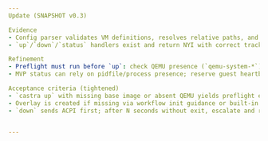 ```yaml
---
Update (SNAPSHOT v0.3)

Evidence
- Config parser validates VM definitions, resolves relative paths, and exposes warnings; `ports` command can surface conflicts ahead of runtime.
- `up`/`down`/`status` handlers exist and return NYI with correct tracking hints.

Refinement
- Preflight must run before `up`: check QEMU presence (`qemu-system-*`), verify base_image exists; create overlay path parent dirs; detect host port conflicts using existing `ProjectConfig::port_conflicts()` and fail with actionable guidance.
- MVP status can rely on pidfile/process presence; reserve guest heartbeat for later.

Acceptance criteria (tightened)
- `castra up` with missing base image or absent QEMU yields preflight errors with next-steps (e.g., `brew install qemu` on macOS, `apt install qemu-system` on Debian/Ubuntu).
- Overlay is created if missing via workflow init guidance or built-in helper; on failure, output shows the intended path and a suggested command.
- `down` sends ACPI first; after N seconds without exit, escalate and report what happened.


---
```


